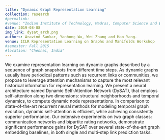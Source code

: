 ```yaml
---
title: "Dynamic Graph Representation Learning"
collection: research
#permalink:
#venue: "Indian Institute of Technology, Madras, Computer Science and Engineering"
date: 2019-08-08
img_link: dysat_arch.png
authors: Aravind Sankar, Yanhong Wu, Wei Zhang and Hao Yang.
venue: ICLR Representation Learning on Graphs and Manifolds Workshop
#semester: Fall 2015
#location: "Chennai, India"
---
```

We examine representation learning on dynamic graphs described by a sequence of graph snapshots from
different time steps.
As dynamic graphs usually have periodical patterns such as
recurrent links or communities, we propose to leverage attention mechanisms to capture the most relevant historical information for representation learning.
We present a neural architecture named Dynamic Self-Attention Network (DySAT), that employs self-attention along two dimensions: structural neighborhoods and temporal dynamics, to compute dynamic node representations.
In comparison to state-of-the-art recurrent neural methods for modeling temporal
graph evolution, dynamic self-attention is efficient, while achieving
consistently superior performance.
Our extensive experiments on two graph classes: communication networks and
bipartite rating networks, demonstrate significant
performance gains for DySAT over several state-of-the-art graph embedding
baselines, in both single and multi-step link prediction tasks.
